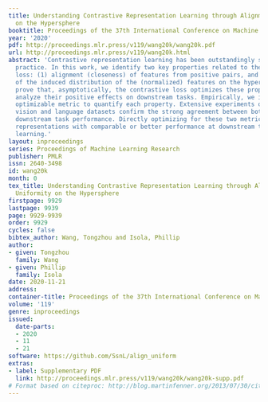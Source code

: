 ```yaml
---
title: Understanding Contrastive Representation Learning through Alignment and Uniformity
  on the Hypersphere
booktitle: Proceedings of the 37th International Conference on Machine Learning
year: '2020'
pdf: http://proceedings.mlr.press/v119/wang20k/wang20k.pdf
url: http://proceedings.mlr.press/v119/wang20k.html
abstract: 'Contrastive representation learning has been outstandingly successful in
  practice. In this work, we identify two key properties related to the contrastive
  loss: (1) alignment (closeness) of features from positive pairs, and (2) uniformity
  of the induced distribution of the (normalized) features on the hypersphere. We
  prove that, asymptotically, the contrastive loss optimizes these properties, and
  analyze their positive effects on downstream tasks. Empirically, we introduce an
  optimizable metric to quantify each property. Extensive experiments on standard
  vision and language datasets confirm the strong agreement between both metrics and
  downstream task performance. Directly optimizing for these two metrics leads to
  representations with comparable or better performance at downstream tasks than contrastive
  learning.'
layout: inproceedings
series: Proceedings of Machine Learning Research
publisher: PMLR
issn: 2640-3498
id: wang20k
month: 0
tex_title: Understanding Contrastive Representation Learning through Alignment and
  Uniformity on the Hypersphere
firstpage: 9929
lastpage: 9939
page: 9929-9939
order: 9929
cycles: false
bibtex_author: Wang, Tongzhou and Isola, Phillip
author:
- given: Tongzhou
  family: Wang
- given: Phillip
  family: Isola
date: 2020-11-21
address: 
container-title: Proceedings of the 37th International Conference on Machine Learning
volume: '119'
genre: inproceedings
issued:
  date-parts:
  - 2020
  - 11
  - 21
software: https://github.com/SsnL/align_uniform
extras:
- label: Supplementary PDF
  link: http://proceedings.mlr.press/v119/wang20k/wang20k-supp.pdf
# Format based on citeproc: http://blog.martinfenner.org/2013/07/30/citeproc-yaml-for-bibliographies/
---
```

